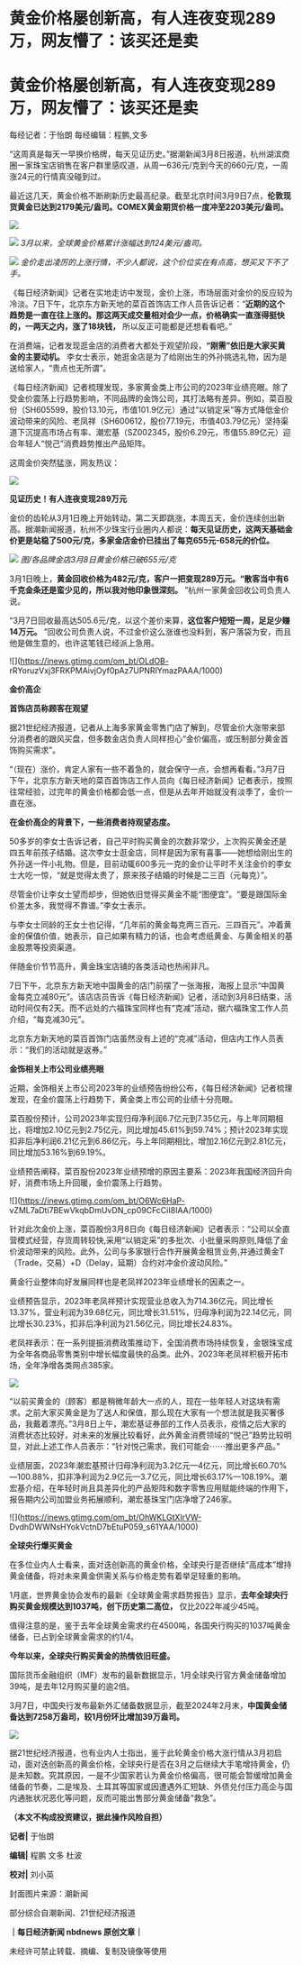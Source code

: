 # 黄金价格屡创新高，有人连夜变现289万，网友懵了：该买还是卖

# 黄金价格屡创新高，有人连夜变现289万，网友懵了：该买还是卖

每经记者：于怡朗 每经编辑：程鹏,文多

“这周真是每天一早换价格牌，每天见证历史。”据潮新闻3月8日报道，杭州湖滨商圈一家珠宝店销售在客户群里感叹道，从周一636元/克到今天的660元/克，一周涨24元的行情真没碰到过。

最近这几天，黄金价格不断刷新历史最高纪录。截至北京时间3月9日7点，**伦敦现货黄金已达到2179美元/盎司。COMEX黄金期货价格一度冲至2203美元/盎司。**

![](https://inews.gtimg.com/om_bt/OO2ilVCC-d5DCbrhsNOkeV43EQJCW0D36dq9PDJFBLvDQAA/1000)

![](https://inews.gtimg.com/om_bt/OWcV6qqsfwWyPd8lwAo1RW8PrV93lvZF93IlExD7rQ3z4AA/1000)
_3月以来，全球黄金价格累计涨幅达到124美元/盎司。_

![](https://inews.gtimg.com/om_bt/OHH_gYVZpqoWWubhc11loxvQQVRPMT4mHLJpZvoCAkseAAA/1000)
_金价走出凌厉的上涨行情，不少人都说，这个价位实在有点高，想买又下不了手。_

《每日经济新闻》记者在实地走访中发现，金价上涨，市场层面对金价的反应较为冷淡。7日下午，北京东方新天地的菜百首饰店工作人员告诉记者：“**近期的这个趋势是一直在往上涨的。那这两天成交量相对会少一点，价格确实一直涨得挺快的，一两天之内，涨了18块钱，**
所以反正可能都是还想看看吧。”

在消费端，记者发现逛金店的消费者大都处于观望阶段，**“刚需”依旧是大家买黄金的主要动机。**
李女士表示，她逛金店是为了给刚出生的外孙挑选礼物，因为是送给家人，“贵点也无所谓”。

《每日经济新闻》记者梳理发现，多家黄金类上市公司的2023年业绩亮眼。除了受金价震荡上行趋势影响，不同品牌的金饰公司，其打法略有差异。例如，菜百股份（SH605599，股价13.10元，市值101.9亿元）通过“以销定采”等方式降低金价波动带来的风险、老凤祥（SH600612，股价77.19元，市值403.79亿元）坚持渠道下沉提高市场占有率、潮宏基（SZ002345，股价6.29元，市值55.89亿元）迎合年轻人“悦己”消费趋势推出产品矩阵。

这周金价突然猛涨，网友热议：

![](https://inews.gtimg.com/om_bt/OjeO8EyI3HdMzwMCsvFCf4OmtsmmoYTWp76l2ylufRPd4AA/1000)

**见证历史！有人连夜变现289万元**

金价的齿轮从3月1日晚上开始转动，第二天即跳涨，本周五天，金价连续创出新高。据潮新闻报道，杭州不少珠宝行业圈内人都说：**每天见证历史，这两天基础金价更是站稳了500元/克，多家金店金价已挂出了每克655元-658元的价位。**

![](https://inews.gtimg.com/om_bt/Omqjgm6rQO4ynrUHMMqA6q2D9i7UX4Rd2k7jDPCdrMkvsAA/1000)
_图/各品牌金店3月8日黄金价格已破655元/克_

3月1日晚上，**黄金回收价格为482元/克，客户一把变现289万元。“散客当中有6千克金条还是蛮少见的，所以我对他印象很深刻。**
”杭州一家黄金回收公司负责人说。

“3月7日回收最高达505.6元/克，以这个差价来算，**这位客户短短一周，足足少赚14万元。**
”回收公司负责人说，不过金价这么涨谁也没料到，客户落袋为安，而且他是做生意的，也许这笔钱已经派上急用。

![](https://inews.gtimg.com/om_bt/OLdOB-
rRYoruzVxj3FRKPMAivjOyf0pAz7UPNRlYmazPAAA/1000)

**金价高企**

**首饰店员称顾客在观望**

据21世纪经济报道，记者从上海多家黄金零售门店了解到，尽管金价大涨带来部分消费者的跟风买盘，但多数金店负责人同样担心“金价偏高，或压制部分黄金首饰购买需求”。

“（现在）涨价，肯定人家有一些不着急的，就会保守一点，会想再看看。”3月7日下午，北京东方新天地的菜百首饰店工作人员向《每日经济新闻》记者表示，按照往常经验，过完年的黄金价格都会低一点，但是从去年开始就没有淡季了，金价一直在涨。

**在金价高企的背景下，一些消费者持观望态度。**

50多岁的李女士告诉记者，自己平时购买黄金的次数非常少，上次购买黄金还是四五年前孩子结婚。这次李女士逛金店，同样是因为家有喜事——她想给刚出生的外孙送一件小礼物。但是，目前动辄600多元一克的金价让平时不关注金价的李女士大吃一惊，“就是觉得太贵了，原来孩子结婚的时候是二三百（元每克）”。

尽管金价让李女士望而却步，但她依旧觉得买黄金不能“图便宜”。“要是跟国际金价差太多，我觉得不靠谱。”李女士表示。

与李女士同龄的王女士也记得，“几年前的黄金每克两三百元、三四百元”。冲着黄金的保值价值，她表示，自己如果有精力的话，也会考虑纸黄金、与黄金相关的基金股票等投资渠道。

伴随金价节节高升，黄金珠宝店铺的各类活动也热闹非凡。

7日下午，北京东方新天地中国黄金的店门前摆了一张海报，海报上显示“中国黄金每克立减80元”。该店店员告诉《每日经济新闻》记者，活动到3月8日结束，活动时间仅有2天。而不远处的六福珠宝同样也有“克减”活动，据六福珠宝工作人员介绍，“每克减30元”。

北京东方新天地的菜百首饰门店虽然没有上述的“克减”活动，但店内工作人员表示：“我们的活动就是返券。”

**金饰相关上市公司业绩亮眼**

近期，金饰相关上市公司2023年的业绩预告纷纷公布，《每日经济新闻》记者梳理发现，在金价震荡上行趋势下，黄金类上市公司的业绩十分亮眼。

菜百股份预计，公司2023年实现归母净利润6.7亿元到7.35亿元，与上年同期相比，将增加2.10亿元到2.75亿元，同比增加45.61%到59.74%；预计2023年实现扣非后净利润6.21亿元到6.86亿元，与上年同期相比，增加2.16亿元到2.81亿元，同比增加53.16%到69.19%。

业绩预告阐释，菜百股份2023年业绩预增的原因主要系：2023年我国经济回升向好，消费市场上升回暖，金价震荡上行趋势。

![](https://inews.gtimg.com/om_bt/O6Wc6HaP-
vZML7aDti7BEwVkqbDmUvDN_cp09CFcCiI8IAA/1000)

针对此次金价上涨，菜百股份3月8日向《每日经济新闻》记者表示：“公司以全直营模式经营，存货周转较快,采用“以销定采”的多批次、小批量采购原则,降低了金价波动带来的风险。此外，公司与多家银行合作开展黄金租赁业务,并通过黄金T（Trade，交易）+D（Delay，延期）合约对冲金价波动风险。”

黄金行业整体向好发展同样也是老凤祥2023年业绩增长的因素之一。

业绩预告显示，2023年老凤祥预计实现营业总收入为714.36亿元，同比增长13.37%，营业利润为39.68亿元，同比增长31.51%，归母净利润为22.14亿元，同比增长30.23%，扣非后净利润为21.56亿元，同比增长24.83%。

老凤祥表示：在一系列提振消费政策推动下，全国消费市场持续恢复，金银珠宝成为全年各商品零售类别中增长幅度最快的品类。此外，2023年老凤祥积极开拓市场，全年净增各类网点385家。

![](https://inews.gtimg.com/om_bt/OycpqsEUXd1NxzlKi2YfqxQ43mADqOdAhvE3QKh4v_JG4AA/1000)

“以前买黄金的（顾客）都是稍微年龄大一点的人，现在一些年轻人对这块有需求。之前大家买黄金是为了送人和保值，那么现在大家有一个想法就是我买奢侈品，我戴着漂亮。”3月8日上午，潮宏基证券部的工作人员表示，疫情之后大家的消费状态比较好，对未来的发展比较看好，此外黄金消费领域的“悦己”趋势比较明显，对此上述工作人员表示：“针对悦己需求，我们可能会⋯⋯推出更多产品。”

业绩层面，2023年潮宏基预计归母净利润为3.2亿元—4亿元，同比增长60.70%—100.88%，扣非净利润为2.9亿元—3.7亿元，同比增长63.17%—108.19%。潮宏基介绍，在年轻时尚且具差异化的产品矩阵和数字零售应用赋能终端的作用下，报告期内公司加盟业务拓展顺利，潮宏基珠宝门店净增了246家。

![](https://inews.gtimg.com/om_bt/OhWKLGtXIrVW-
DvdhDWWNsHYokVctnD7bEtuP059_s61YAA/1000)

**全球央行爆买黄金**

在多位业内人士看来，面对迭创新高的黄金价格，全球央行是否继续“高成本”增持黄金储备，将对未来黄金供需关系与价格走势有着举足轻重的影响。

1月底，世界黄金协会发布的最新《全球黄金需求趋势报告》显示，**去年全球央行购买黄金规模达到1037吨，创下历史第二高位，** 仅比2022年减少45吨。

值得注意的是，鉴于去年全球黄金需求约在4500吨，各国央行购买的1037吨黄金储备，已占到全球黄金需求的约1/4。

**今年以来，全球央行购买黄金的热情依旧旺盛。**

国际货币金融组织（IMF）发布的最新数据显示，1月全球央行官方黄金储备增加39吨，是去年12月购买量的逾2倍。

3月7日，中国央行发布最新外汇储备数据显示，截至2024年2月末，**中国黄金储备达到7258万盎司，较1月份环比增加39万盎司。**

![](https://inews.gtimg.com/om_bt/O4pDCevtcv5u22zaxaRUovSZBJn745ikJuSaIhDnFAWJAAA/1000)

据21世纪经济报道，也有业内人士指出，鉴于此轮黄金价格大涨行情从3月初启动，面对迭创新高的黄金价格，全球央行是否在3月之后继续大手笔增持黄金，仍是未知数。究其原因，一是不少国家若认为黄金价格偏高，很可能会暂缓增加黄金储备的节奏，二是埃及、土耳其等国家或因遭遇外汇短缺、外债兑付压力高企与国内通胀状况恶化等问题，反而可能出售部分黄金储备“救急”。

**（本文不构成投资建议，据此操作风险自担）**

**记者|** 于怡朗

**编辑|** 程鹏 文多 杜波

**校对|** 刘小英

封面图片来源：潮新闻

部分综合自潮新闻、21世纪经济报道

**｜每日经济新闻 nbdnews 原创文章｜**

未经许可禁止转载、摘编、复制及镜像等使用

